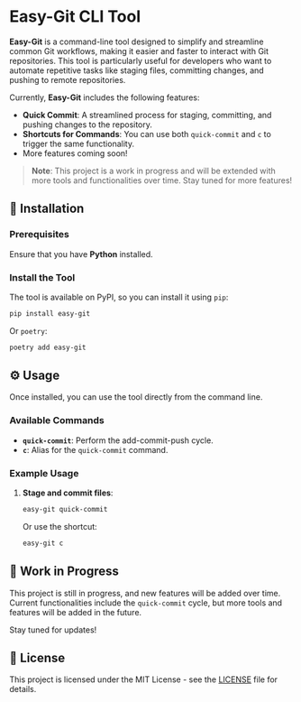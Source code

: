 # Easy-Git CLI Tool

**Easy-Git** is a command-line tool designed to simplify and streamline common Git workflows, making it easier and faster to interact with Git repositories. This tool is particularly useful for developers who want to automate repetitive tasks like staging files, committing changes, and pushing to remote repositories.

Currently, **Easy-Git** includes the following features:
- **Quick Commit**: A streamlined process for staging, committing, and pushing changes to the repository.
- **Shortcuts for Commands**: You can use both `quick-commit` and `c` to trigger the same functionality.
- More features coming soon!

> **Note**: This project is a work in progress and will be extended with more tools and functionalities over time. Stay tuned for more features!


## 🚀 Installation

### Prerequisites
Ensure that you have **Python** installed.

### Install the Tool

The tool is available on PyPI, so you can install it using `pip`:

```bash
pip install easy-git
```
Or `poetry`:

```bash
poetry add easy-git
```

## ⚙️ Usage

Once installed, you can use the tool directly from the command line.

### Available Commands

- **`quick-commit`**: Perform the add-commit-push cycle.
- **`c`**: Alias for the `quick-commit` command.

### Example Usage

1. **Stage and commit files**:

   ```bash
   easy-git quick-commit
   ```

   Or use the shortcut:

   ```bash
   easy-git c
   ```


## 🚧 Work in Progress

This project is still in progress, and new features will be added over time. Current functionalities include the `quick-commit` cycle, but more tools and features will be added in the future.

Stay tuned for updates!


## 📝 License

This project is licensed under the MIT License - see the [LICENSE](LICENSE) file for details.
